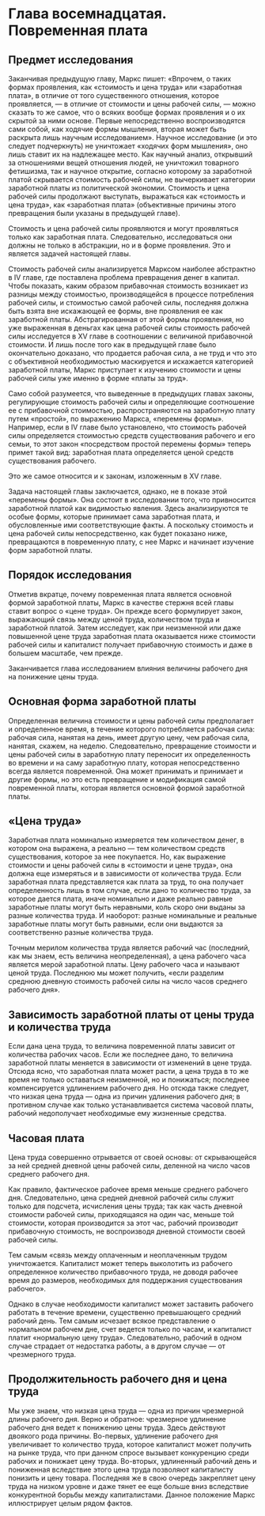# Глава восемнадцатая. Повременная плата

## Предмет исследования

Заканчивая предыдущую главу, Маркс пишет: «Впрочем, о таких формах проявления, как «стоимость и цена труда» или «заработная плата», в отличие от того существенного отношения, которое проявляется, — в отличие от стоимости и цены рабочей силы, — можно сказать то же самое, что о всяких вообще формах проявления и о их скрытой за ними основе. Первые непосредственно воспроизводятся сами собой, как ходячие формы мышления, вторая может быть раскрыта лишь научным исследованием». Научное исследование (и это следует подчеркнуть) не уничтожает «ходячих форм мышления», оно лишь ставит их на надлежащее место. Как научный анализ, открывший за отношениями вещей отношения людей, не уничтожил товарного фетишизма, так и научное открытие, согласно которому за заработной платой скрывается стоимость рабочей силы, не вычеркивает категории заработной платы из политической экономии. Стоимость и цена рабочей силы продолжают выступать, выражаться как «стоимость и цена труда», как «заработная плата» (объективные причины этого превращения были указаны в предыдущей главе).

Стоимость и цена рабочей силы проявляются и могут проявляться только как заработная плата. Следовательно, исследоваться они должны не только в абстракции, но и в форме проявления. Это и является задачей настоящей главы.

Стоимость рабочей силы анализируется Марксом наиболее абстрактно в IV главе, где поставлена проблема превращения денег в капитал. Чтобы показать, каким образом прибавочная стоимость возникает из разницы между стоимостью, производящейся в процессе потребления рабочей силы, и стоимостью самой рабочей силы, последняя должна быть взята вне искажающей ее формы, вне проявления ее как заработной платы. Абстрагированная от этой формы проявления, но уже выраженная в деньгах как цена рабочей силы стоимость рабочей силы исследуется в XV главе в соотношении с величиной прибавочной стоимости. И лишь после того как в предыдущей главе было окончательно доказано, что продается рабочая сила, а не труд и что это с объективной необходимостью маскируется и искажается категорией заработной платы, Маркс приступает к изучению стоимости и цены рабочей силы уже именно в форме «платы за труд».

Само собой разумеется, что выведенные в предыдущих главах законы, регулирующие стоимость рабочей силы и определяющие соотношение ее с прибавочной стоимостью, распространяются на заработную плату путем «простой», по выражению Маркса, «перемены формы». Например, если в IV главе было установлено, что стоимость рабочей силы определяется стоимостью средств существования рабочего и его семьи, то этот закон «посредством простой перемены формы» теперь примет такой вид: заработная плата определяется ценой средств существования рабочего.

Это же самое относится и к законам, изложенным в XV главе.

Задача настоящей главы заключается, однако, не в показе этой «перемены формы». Она состоит в исследовании того, что привносится заработной платой как видимостью явления. Здесь анализируются те особые формы, которые принимает сама заработная плата, и обусловленные ими соответствующие факты. А поскольку стоимость и цена рабочей силы непосредственно, как будет показано ниже, превращаются в повременную плату, с нее Маркс и начинает изучение форм заработной платы.

## Порядок исследования

Отметив вкратце, почему повременная плата является основной формой заработной платы, Маркс в качестве стержня всей главы ставит вопрос о «цене труда». Он прежде всего формулирует закон, выражающий связь между ценой труда, количеством труда и заработной платой. Затем исследует, как при неизменной или даже повышенной цене труда заработная плата оказывается ниже стоимости рабочей силы и капиталист получает прибавочную стоимость и даже в большем масштабе, чем прежде.

Заканчивается глава исследованием влияния величины рабочего дня на понижение цены труда.

## Основная форма заработной платы

Определенная величина стоимости и цены рабочей силы предполагает и определенное время, в течение которого потребляется рабочая сила: рабочая сила, нанятая на день, имеет другую цену, чем рабочая сила, нанятая, скажем, на неделю. Следовательно, превращение стоимости и цены рабочей силы в заработную плату переносит их определенность во времени и на саму заработную плату, которая непосредственно всегда является повременной. Она может принимать и принимает и другие формы, но это есть превращение и модификация самой повременной платы, которая является основной формой заработной платы.

## «Цена труда»

Заработная плата номинально измеряется тем количеством денег, в котором она выражена, а реально — тем количеством средств существования, которое за нее покупается. Но, как выражение стоимости и цены рабочей силы в «стоимости и цене труда», она должна еще измеряться и в зависимости от количества труда. Если заработная плата представляется как плата за труд, то она получает определенность лишь в том случае, если дано то количество труда, за которое дается плата, иначе номинально и даже реально равные заработные платы могут быть неравными, коль скоро они выданы за разные количества труда. И наоборот: разные номинальные и реальные заработные платы могут быть равными, если они выдаются за соответственно разные количества труда.

Точным мерилом количества труда является рабочий час (последний, как мы знаем, есть величина неопределенная), а цена рабочего часа является мерой заработной платы. Цену рабочего часа и называют ценой труда. Последнюю мы может получить, «если разделим среднюю дневную стоимость рабочей силы на число часов среднего рабочего дня».

## Зависимость заработной платы от цены труда и количества труда

Если дана цена труда, то величина повременной платы зависит от количества рабочих часов. Если же последнее дано, то величина заработной платы меняется в зависимости от изменений в цене труда. Отсюда ясно, что заработная плата может расти, а цена труда в то же время не только оставаться неизменной, но и понижаться; последнее компенсируется удлинением рабочего дня. Но отсюда также следует, что низкая цена труда — одна из причин удлинения рабочего дня; в противном случае как только устанавливается система часовой платы, рабочий недополучает необходимые ему жизненные средства.

## Часовая плата

Цена труда совершенно отрывается от своей основы: от скрывающейся за ней средней дневной цены рабочей силы, деленной на число часов среднего рабочего дня.

Как правило, фактическое рабочее время меньше среднего рабочего дня. Следовательно, цена средней дневной рабочей силы служит только для подсчета, исчисления цены труда; так как часть дневной стоимости рабочей силы, приходящаяся на один час, меньше той стоимости, которая производится за этот час, рабочий производит прибавочную стоимость, не воспроизводя дневной стоимости своей рабочей силы.

Тем самым «связь между оплаченным и неоплаченным трудом уничтожается. Капиталист может теперь выколотить из рабочего определенное количество прибавочного труда, не доводя рабочее время до размеров, необходимых для поддержания существования рабочего».

Однако в случае необходимости капиталист может заставить рабочего работать в течение времени, существенно превышающего средний рабочий день. Тем самым исчезает всякое представление о нормальном рабочем дне, счет ведется только по часам, и капиталист платит «нормальную цену труда». Следовательно, рабочий в одном случае страдает от недостатка работы, а в другом случае — от чрезмерного труда.

## Продолжительность рабочего дня и цена труда

Мы уже знаем, что низкая цена труда — одна из причин чрезмерной длины рабочего дня. Верно и обратное: чрезмерное удлинение рабочего дня ведет к понижению цены труда. Здесь действуют двоякого рода причины. Во-первых, удлинение рабочего дня увеличивает то количество труда, которое капиталист может получить на рынке труда, что при данном спросе вызывает конкуренцию среди рабочих и понижает цену труда. Во-вторых, удлиненный рабочий день и пониженная вследствие этого цена труда позволяют капиталисту понизить и цену товара. Последняя же в свою очередь закрепляет цену труда на низком уровне и даже тянет ее еще больше вниз вследствие конкурентной борьбы между капиталистами. Данное положение Маркс иллюстрирует целым рядом фактов.
